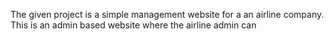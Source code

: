The given project is a simple management website for a an airline company. This is an admin based website where the airline admin can 
